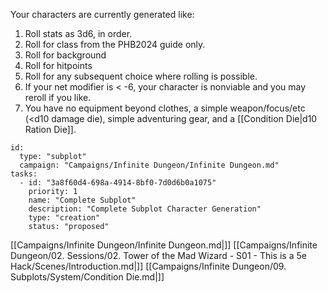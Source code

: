 Your characters are currently generated like:

1. Roll stats as 3d6, in order.
2. Roll for class from the PHB2024 guide only.
3. Roll for background
4. Roll for hitpoints
5. Roll for any subsequent choice where rolling is possible.
6. If your net modifier is < -6, your character is nonviable and you may reroll if you like.
7. You have no equipment beyond clothes, a simple weapon/focus/etc (<d10 damage die), simple adventuring gear, and a [[Condition Die|d10 Ration Die]].

```RpgManager4
id: 
  type: "subplot"
  campaign: "Campaigns/Infinite Dungeon/Infinite Dungeon.md"
tasks: 
  - id: "3a8f60d4-698a-4914-8bf0-7d0d6b0a1075"
    priority: 1
    name: "Complete Subplot"
    description: "Complete Subplot Character Generation"
    type: "creation"
    status: "proposed"
```

[[Campaigns/Infinite Dungeon/Infinite Dungeon.md|]]
[[Campaigns/Infinite Dungeon/02. Sessions/02. Tower of the Mad Wizard - S01 - This is a 5e Hack/Scenes/Introduction.md|]]
[[Campaigns/Infinite Dungeon/09. Subplots/System/Condition Die.md|]]